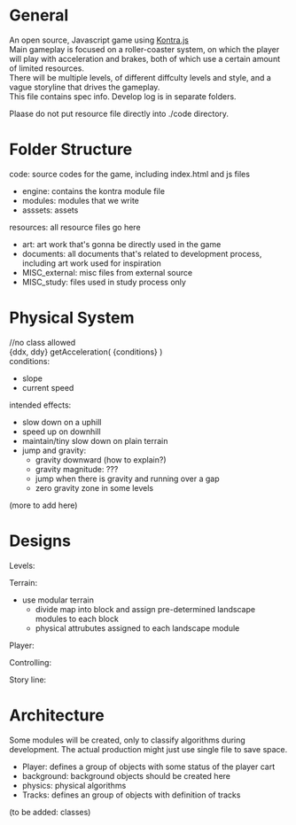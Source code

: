 # General
An open source, Javascript game using [Kontra.js](https://github.com/straker/kontra)  
Main gameplay is focused on a roller-coaster system, on which the player will play with acceleration and brakes, both of which use a certain amount of limited resources.  
There will be multiple levels, of different diffculty levels and style, and a vague storyline that drives the gameplay.  
This file contains spec info. Develop log is in separate folders.  

Plaase do not put resource file directly into ./code directory.  

# Folder Structure  
code: source codes for the game, including index.html and js files  
* engine: contains the kontra module file
* modules: modules that we write  
* asssets: assets  

resources: all resource files go here  
* art: art work that's gonna be directly used in the game  
* documents: all documents that's related to development process, including art work used for inspiration  
* MISC_external: misc files from external source  
* MISC_study: files used in study process only  

# Physical System  
//no class allowed  
{ddx, ddy} getAcceleration( {conditions} )  
conditions:  
* slope  
* current speed  

intended effects:  
* slow down on a uphill  
* speed up on downhill  
* maintain/tiny slow down on plain terrain  
* jump and gravity:  
  * gravity downward (how to explain?)  
  * gravity magnitude: ???  
  * jump when there is gravity and running over a gap  
  * zero gravity zone in some levels  
    
(more to add here)  

# Designs  
Levels:  
  
Terrain:  
  * use modular terrain
    * divide map into block and assign pre-determined landscape modules to each block  
    * physical attrubutes assigned to each landscape module
  
Player:  
  
Controlling:  
  
Story line:  
  
# Architecture  
Some modules will be created, only to classify algorithms during development. The actual production might just use single file to save space.  
* Player: defines a group of objects with some status of the player cart  
* background: background objects should be created here  
* physics: physical algorithms  
* Tracks: defines an group of objects with definition of tracks  

(to be added: classes)